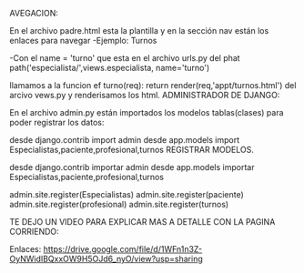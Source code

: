 AVEGACION:

En el archivo padre.html esta la plantilla y en la sección nav están los enlaces para navegar -Ejemplo: Turnos

-Con el name = 'turno' que esta en el archivo urls.py del phat path('especialista/',views.especialista, name='turno')

llamamos a la funcion ef turno(req): return render(req,'appt/turnos.html') del arcivo vews.py y renderisamos los html. ADMINISTRADOR DE DJANGO:

En el archivo admin.py están importados los modelos tablas(clases) para poder registrar los datos:

desde django.contrib import admin desde app.models import Especialistas,paciente,profesional,turnos REGISTRAR MODELOS.

desde django.contrib importar admin desde app.models importar Especialistas,paciente,profesional,turnos

admin.site.register(Especialistas) admin.site.register(paciente) admin.site.register(profesional) admin.site.register(turnos)

TE DEJO UN VIDEO PARA EXPLICAR MAS A DETALLE CON LA PAGINA CORRIENDO:

Enlaces: https://drive.google.com/file/d/1WFn1n3Z-OyNWidIBQxxOW9H5OJd6_nyO/view?usp=sharing
